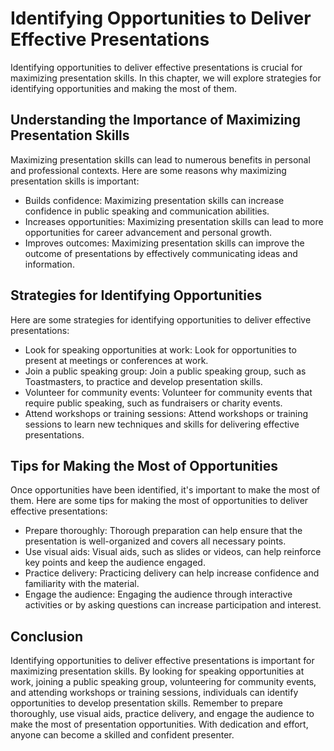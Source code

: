 Identifying Opportunities to Deliver Effective Presentations
============================================================================================================

Identifying opportunities to deliver effective presentations is crucial for maximizing presentation skills. In this chapter, we will explore strategies for identifying opportunities and making the most of them.

Understanding the Importance of Maximizing Presentation Skills
--------------------------------------------------------------

Maximizing presentation skills can lead to numerous benefits in personal and professional contexts. Here are some reasons why maximizing presentation skills is important:

* Builds confidence: Maximizing presentation skills can increase confidence in public speaking and communication abilities.
* Increases opportunities: Maximizing presentation skills can lead to more opportunities for career advancement and personal growth.
* Improves outcomes: Maximizing presentation skills can improve the outcome of presentations by effectively communicating ideas and information.

Strategies for Identifying Opportunities
----------------------------------------

Here are some strategies for identifying opportunities to deliver effective presentations:

* Look for speaking opportunities at work: Look for opportunities to present at meetings or conferences at work.
* Join a public speaking group: Join a public speaking group, such as Toastmasters, to practice and develop presentation skills.
* Volunteer for community events: Volunteer for community events that require public speaking, such as fundraisers or charity events.
* Attend workshops or training sessions: Attend workshops or training sessions to learn new techniques and skills for delivering effective presentations.

Tips for Making the Most of Opportunities
-----------------------------------------

Once opportunities have been identified, it's important to make the most of them. Here are some tips for making the most of opportunities to deliver effective presentations:

* Prepare thoroughly: Thorough preparation can help ensure that the presentation is well-organized and covers all necessary points.
* Use visual aids: Visual aids, such as slides or videos, can help reinforce key points and keep the audience engaged.
* Practice delivery: Practicing delivery can help increase confidence and familiarity with the material.
* Engage the audience: Engaging the audience through interactive activities or by asking questions can increase participation and interest.

Conclusion
----------

Identifying opportunities to deliver effective presentations is important for maximizing presentation skills. By looking for speaking opportunities at work, joining a public speaking group, volunteering for community events, and attending workshops or training sessions, individuals can identify opportunities to develop presentation skills. Remember to prepare thoroughly, use visual aids, practice delivery, and engage the audience to make the most of presentation opportunities. With dedication and effort, anyone can become a skilled and confident presenter.
